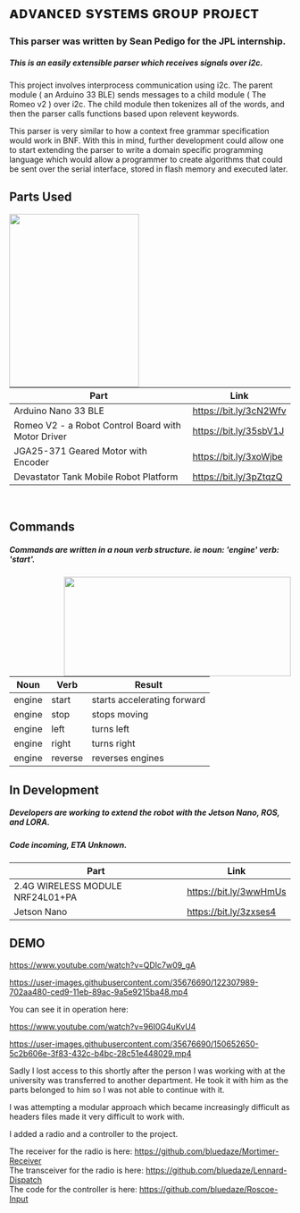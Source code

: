                                    
# ᴀᴅᴠᴀɴᴄᴇᴅ sʏsᴛᴇᴍs ɢʀᴏᴜᴘ ᴘʀᴏᴊᴇᴄᴛ
          
### This parser was written by Sean Pedigo for the JPL internship.  
##### This is an easily extensible parser which receives signals over i2c.

This project involves interprocess communication using i2c. The parent module ( an Arduino 33 BLE) sends messages to a child module ( The Romeo v2 ) over i2c. The child module then tokenizes all of the words, and then the parser calls functions based upon relevent keywords. 

This parser is very similar to how a context free grammar specification would work in BNF. With this in mind, further development could allow one to start extending the parser to write a domain specific programming language which would allow a programmer to create algorithms that could be sent over the serial interface, stored in flash memory and executed later.
  
## Parts Used  

<img align="left" width="232" height="310" src="https://i.imgur.com/iFnLEYq.jpg">

<br/>
<br/>
<br/>

Part | Link
------------ | -------------
Arduino Nano 33 BLE | https://bit.ly/3cN2Wfv  
Romeo V2 - a Robot Control Board with Motor Driver | https://bit.ly/35sbV1J  
JGA25-371 Geared Motor with Encoder | https://bit.ly/3xoWjbe  
Devastator Tank Mobile Robot Platform | https://bit.ly/3pZtqzQ
  
<br/>
  
## Commands 
##### Commands are written in a noun verb structure. ie noun: 'engine' verb: 'start'.

<img align="right" height="178" width="406" src="https://i.imgur.com/ImjASxp.png">

Noun | Verb | Result
------------ | ------------- | -------------
engine | start | starts accelerating forward  
engine | stop | stops moving  
engine | left | turns left  
engine | right | turns right  
engine | reverse | reverses engines  

## In Development
##### Developers are working to extend the robot with the Jetson Nano, ROS, and LORA.
##### Code incoming, ETA Unknown.

Part | Link
------------ | -------------
2.4G WIRELESS MODULE NRF24L01+PA | https://bit.ly/3wwHmUs  
Jetson Nano | https://bit.ly/3zxses4  

## DEMO
https://www.youtube.com/watch?v=QDIc7w09_gA


https://user-images.githubusercontent.com/35676690/122307989-702aa480-ced9-11eb-89ac-9a5e9215ba48.mp4

You can see it in operation here:

https://www.youtube.com/watch?v=96I0G4uKvU4

https://user-images.githubusercontent.com/35676690/150652650-5c2b606e-3f83-432c-b4bc-28c51e448029.mp4

Sadly I lost access to this shortly after the person I was working with at the university was transferred to another department. He took it with him as the parts belonged to him so I was not able to continue with it.

I was attempting a modular approach which became increasingly difficult as headers files made it very difficult to work with.

I added a radio and a controller to the project.

The receiver for the radio is here: https://github.com/bluedaze/Mortimer-Receiver  
The transceiver for the radio is here: https://github.com/bluedaze/Lennard-Dispatch  
The code for the controller is here: https://github.com/bluedaze/Roscoe-Input  

